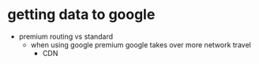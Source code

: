 # getting data to google

- premium routing vs standard
    - when using google premium google takes over more network travel
        - CDN